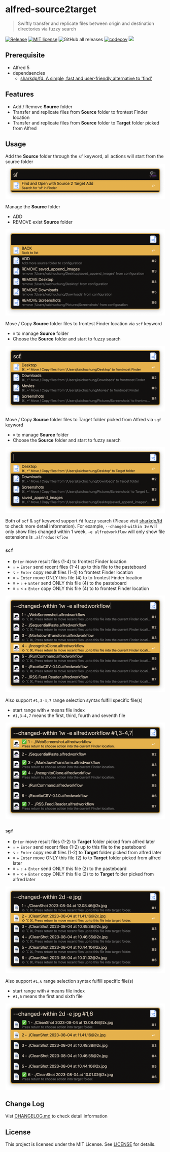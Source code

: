 # alfred-source2target

> Swiftly transfer and replicate files between origin and destination directories via fuzzy search

[![Release](https://github.com/cage1016/alfred-source2target/actions/workflows/release.yml/badge.svg)](https://github.com/cage1016/alfred-source2target/actions/workflows/release.yml)
[![MIT license](https://img.shields.io/badge/License-MIT-blue.svg)](https://lbesson.mit-license.org/)
![GitHub all releases](https://img.shields.io/github/downloads/cage1016/alfred-source2target/total)
[![codecov](https://codecov.io/gh/cage1016/alfred-source2target/branch/master/graph/badge.svg)](https://codecov.io/gh/cage1016/alfred-source2target)
![](https://img.shields.io/badge/Alfred-5-blueviolet)

## Prerequisite
- Alfred 5
- dependaencies
  -  [sharkdp/fd: A simple, fast and user-friendly alternative to 'find'](https://github.com/sharkdp/fd)

## Features
- Add / Remove **Source** folder
- Transfer and replicate files from **Source** folder to frontest Finder location
- Transfer and replicate files from **Source** folder to **Target** folder picked from Alfred

## Usage

Add the **Source** folder through the `sf` keyword, all actions will start from the source folder
![](screenshots/0.png)

Manage the **Source** folder
- ADD
- REMOVE exist **Source** folder

![](screenshots/1.png)

Move / Copy **Source** folder files to frontest Finder location via `scf` keyword
- `⌘` to manage **Source** folder
- Choose the **Source** folder and start to fuzzy search

![](screenshots/2.png)

Move / Copy **Source** folder files to Target folder picked from Alfred via `sgf` keyword
- `⌘` to manage **Source** folder
- Choose the **Source** folder and start to fuzzy search

![](screenshots/3.png)

Both of `scf` & `sgf` keyword support `fd` fuzzy search (Please visit [sharkdp/fd](https://github.com/sharkdp/fd) to check more detail information). For example, `--changed-within 1w` will only show files changed within 1 week, `-e alfredworkflow` will only show file extensions is `.alfredworkflow`

### `scf`

- `Enter` move result files (1-4) to frontest Finder location
- `⇧` + `Enter` send recent files (1-4) up to this file to the pasteboard
- `⌥` + `Enter` copy result files (1-4) to frontest Finder location
- `⌘` + `Enter` move ONLY this file (4) to to frontest Finder location
- `⌘` + `⇧` + `Enter` send ONLY this file (4) to the pasteboard
- `⌘` + `⌥` + `Enter` copy ONLY this file (4) to to frontest Finder location


![](screenshots/4.png)

Also support `#1,3-4,7` range selection syntax fulfill specific file(s)

- start range with `#` means file index
-  `#1,3-4,7` means the first, third, fourth and seventh file

![](screenshots/5.png)

### `sgf`

- `Enter` move result files (1-2) to **Target** folder picked from alfred later
- `⇧` + `Enter` send recent files (1-2) up to this file to the pasteboard
- `⌥` + `Enter` copy result files (1-2) to **Target** folder picked from alfred later
- `⌘` + `Enter` move ONLY this file (2) to to **Target** folder picked from alfred later
- `⌘` + `⇧` + `Enter` send ONLY this file (2) to the pasteboard
- `⌘` + `⌥` + `Enter` copy ONLY this file (2) to to **Target** folder picked from alfred later

![](screenshots/6.png)

Also support `#1,6` range selection syntax fulfill specific file(s)

- start range with `#` means file index
-  `#1,6` means the first and sixth file

![](screenshots/7.png)

## Change Log

Vist [CHANGELOG.md](CHANGELOG.md) to check detail information

## License
This project is licensed under the MIT License. See [LICENSE](LICENSE) for details.